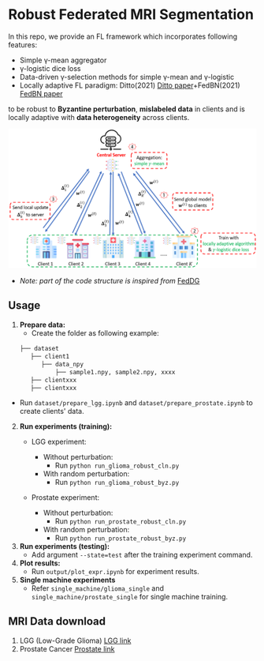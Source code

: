 # Robust Federated MRI Segmentation
In this repo, we provide an FL framework which incorporates following features:

- Simple γ-mean aggregator
- γ-logistic dice loss
- Data-driven γ-selection methods for simple γ-mean and γ-logistic
- Locally adaptive FL paradigm: Ditto(2021) [Ditto paper](https://arxiv.org/abs/2012.04221)+FedBN(2021) [FedBN paper](https://arxiv.org/abs/2102.07623)

to be robust to **Byzantine perturbation**, **mislabeled data** in clients and is locally adaptive with **data heterogeneity** across clients.

![FL](/images/rob_plot.png)
- *Note: part of the code structure is inspired from* [FedDG](https://github.com/liuquande/FedDG-ELCFS)

## Usage
1. **Prepare data:**
     - Create the folder as following example:
     ``` 
     ├── dataset
        ├── client1
           ├── data_npy
               ├── sample1.npy, sample2.npy, xxxx
        ├── clientxxx
        ├── clientxxx
   ``` 
     
  
 - Run ``dataset/prepare_lgg.ipynb`` and `dataset/prepare_prostate.ipynb` to create clients' data.
2. **Run experiments (training):**
     - LGG experiment:
       - Without perturbation:
          - Run `python run_glioma_robust_cln.py`
       - With random perturbation:
          - Run `python run_glioma_robust_byz.py`

     - Prostate experiment:
       - Without perturbation:
          - Run `python run_prostate_robust_cln.py`
       - With random perturbation:
          - Run `python run_prostate_robust_byz.py`
3. **Run experiments (testing):**
     - Add argument `--state=test` after the training experiment command.
4. **Plot results:**
     - Run `output/plot_expr.ipynb` for experiment results.
5. **Single machine experiments**
     - Refer `single_machine/glioma_single` and `single_machine/prostate_single` for single machine training.
## MRI Data download
1. LGG (Low-Grade Glioma) [LGG link](https://www.kaggle.com/datasets/mateuszbuda/lgg-mri-segmentation)
2. Prostate Cancer [Prostate link](https://liuquande.github.io/SAML/)








